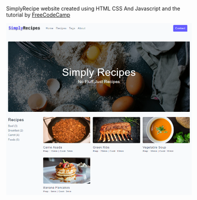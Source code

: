 SimplyRecipe website created using HTML CSS And Javascript and the tutorial by <a href="https://youtu.be/-8LTPIJBGwQ">FreeCodeCamp</a>

![Project Thumbnail](./thumbnail.png)
